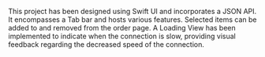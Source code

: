 This project has been designed using Swift UI and incorporates a JSON API. It encompasses a Tab bar and hosts various features. Selected items can be added to and removed from the order page. A Loading View has been implemented to indicate when the connection is slow, providing visual feedback regarding the decreased speed of the connection.
